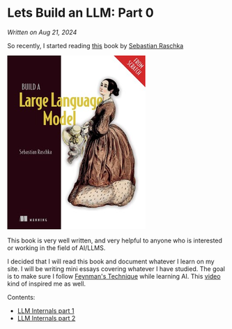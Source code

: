 # Lets Build an LLM: Part 0

*Written on Aug 21, 2024*

So recently, I started reading [this](https://www.manning.com/books/build-a-large-language-model-from-scratch?utm_source=raschka&utm_medium=affiliate&utm_campaign=book_raschka_build_12_12_23&a_aid=raschka&a_bid=4c2437a0&chan=mm_website) book by [Sebastian Raschka](https://sebastianraschka.com)

![pic](../articleimages/llm_book.png)

This book is very well written, and very helpful to anyone who is interested or working in the field of AI/LLMS.

I decided that I will read this book and document whatever I learn on my site. I will be writing mini essays covering whatever I have studied. 
The goal is to make sure I follow [Feynman's Technique](https://aliabdaal.com/the-feynman-technique/) while learning AI. This [video](https://www.youtube.com/watch?v=gs_Sz4zzFks&pp=ygUNaGFyc2hpdCB0eWFnaQ%3D%3D) 
kind of inspired me as well.


Contents:
* [LLM Internals part 1](./llm1)
* [LLM Internals part 2](./llm2)

